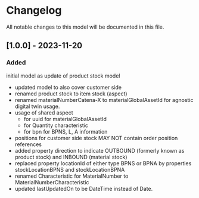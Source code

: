 # Changelog
All notable changes to this model will be documented in this file.

## [1.0.0] - 2023-11-20
### Added
initial model as update of product stock model
- updated model to also cover customer side
- renamed product stock to item stock (aspect)
- renamed materialNumberCatena-X to materialGlobalAssetId for agnostic digital twin usage.
- usage of shared aspect
  - for uuid for materialGlobalAssetId
  - for Quantity characteristic
  - for bpn for BPNS, L, A information
- positions for customer side stock MAY NOT contain order position references
- added property direction to indicate OUTBOUND (formerly known as product stock) and INBOUND (material stock)
- replaced property locationId of either type BPNS or BPNA by properties stockLocationBPNS and stockLocationBPNA
- renamed Characteristic for MaterialNumber to MaterialNumberCharacteristic
- updated lastUpdatedOn to be DateTime instead of Date. 
